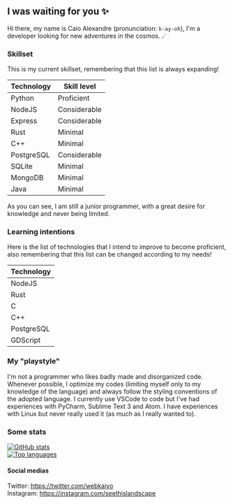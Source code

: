 ## I was waiting for you ✨
Hi there, my name is Caio Alexandre (pronunciation: `k-ay-oh`), I'm a developer looking for new adventures in the cosmos. ☄

### Skillset
This is my current skillset, remembering that this list is always expanding!

| Technology | Skill level  |
| ---------- | -----------  |
|   Python   |  Proficient  |
|   NodeJS   | Considerable |
|   Express  | Considerable |
|    Rust    |   Minimal    |
|    C++     |   Minimal    |
| PostgreSQL | Considerable |
|   SQLite   |   Minimal    |
|   MongoDB  |   Minimal    |
|    Java    |   Minimal    |

As you can see, I am still a junior programmer, with a great desire for knowledge and never being limited.

### Learning intentions
Here is the list of technologies that I intend to improve to become proficient, also remembering that this list can be changed according to my needs!

| Technology |
| ---------- |
|   NodeJS   |
|    Rust    |
|     C      |
|    C++     |
| PostgreSQL |
|  GDScript  |

### My "playstyle"
I'm not a programmer who likes badly made and disorganized code. Whenever possible, I optimize my codes (limiting myself only to my knowledge of the language) and always follow the styling conventions of the adopted language. I currently use VSCode to code but I've had experiences with PyCharm, Sublime Text 3 and Atom. I have experiences with Linux but never really used it (as much as I really wanted to).

### Some stats
[![GitHub stats](https://github-readme-stats.vercel.app/api?username=webkaiyo&theme=dracula&show_icons=true)](https://github.com/webkaiyo)<br>
[![Top languages](https://github-readme-stats.vercel.app/api/top-langs/?username=webkaiyo&theme=onedark)](https://github.com/webkaiyo)<br>

#### Social medias
Twitter: https://twitter.com/webkaiyo<br>
Instagram: https://instagram.com/seethislandscape<br>
